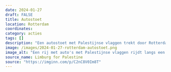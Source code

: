 ```yaml
---
date: 2024-01-27
draft: FALSE
title: Autostoet
location: Rotterdam
coordinates: 
category: acties
tags: []
description: "Een autostoet met Palestijnse vlaggen trekt door Rotterdam."
image: /images/2024-01-27-rotterdam-autostoet.png
image_alt: "Een rij met auto's met Palestijnse vlaggen rijdt langs een viaduct met daarop een schildering met een gezicht van Nelson Mandela. De bestuurder van de meest dichtsbijzijnde auto maakt vanuit diens raam een V-teken voor overwinning."
source_name: Limburg for Palestine
source: "https://imginn.com/p/C2nC8V0Im8T"
---
```

